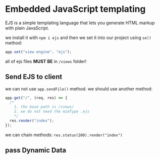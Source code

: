 # Embedded JavaScript templating

EJS is a simple templating language that lets you generate HTML markup with plain JavaScript.

we install it with `npm i ejs` and then we set it into our project using `se()` method:

```js
app.set("view engine", "ejs");
```

all of ejs files **MUST BE** in `/views` folder!

## Send EJS to client

we can not use `app.sendFile()` method. we should use another method:

```js
app.get("/", (req, res) => {
  /*
    1. the base path is /views/
    2. we do not need the mimType .ejs
    */
  res.render("index");
});
```

we can chain methods: `res.status(200).render("index")`

## pass Dynamic Data
